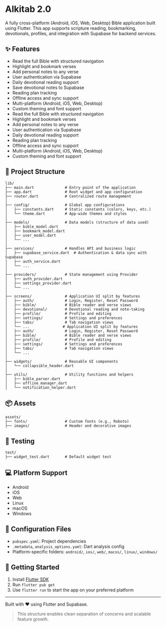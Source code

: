 # Alkitab 2.0

A fully cross-platform (Android, iOS, Web, Desktop) Bible application built using Flutter. This app supports scripture reading, bookmarking, devotionals, profiles, and integration with Supabase for backend services.

## ✨ Features
- Read the full Bible with structured navigation
- Highlight and bookmark verses
- Add personal notes to any verse
- User authentication via Supabase
- Daily devotional reading support
- Save devotional notes to Supabase
- Reading plan tracking
- Offline access and sync support
- Multi-platform (Android, iOS, Web, Desktop)
- Custom theming and font support
- Read the full Bible with structured navigation
- Highlight and bookmark verses
- Add personal notes to any verse
- User authentication via Supabase
- Daily devotional reading support
- Reading plan tracking
- Offline access and sync support
- Multi-platform (Android, iOS, Web, Desktop)
- Custom theming and font support

## 📁 Project Structure

```
lib/
├── main.dart              # Entry point of the application
├── app.dart               # Root widget and app configuration
├── router.dart            # Centralized route management
│
├── config/                # Global app configurations
│   ├── constants.dart     # Static constants (colors, keys, etc.)
│   └── theme.dart         # App-wide themes and styles
│
├── models/                # Data models (structure of data used)
│   ├── bible_model.dart
│   ├── bookmark_model.dart
│   ├── user_model.dart
│   └── ...
│
├── services/              # Handles API and business logic
│   ├── supabase_service.dart  # Authentication & data sync with Supabase
│   ├── auth_service.dart
│   └── ...
│
├── providers/             # State management using Provider
│   ├── auth_provider.dart
│   ├── settings_provider.dart
│   └── ...
│
├── screens/               # Application UI split by features
│   ├── auth/              # Login, Register, Reset Password
│   ├── bible/             # Bible reader and verse views
│   ├── devotional/        # Devotional reading and note-taking
│   ├── profile/           # Profile and editing
│   ├── settings/          # Settings and preferences
│   ├── tabs/              # Tab navigation views
│   └── ...               # Application UI split by features
│   ├── auth/              # Login, Register, Reset Password
│   ├── bible/             # Bible reader and verse views
│   ├── profile/           # Profile and editing
│   ├── settings/          # Settings and preferences
│   ├── tabs/              # Tab navigation views
│   └── ...
│
├── widgets/               # Reusable UI components
│   └── collapsible_header.dart
│
├── utils/                 # Utility functions and helpers
│   ├── bible_parser.dart
│   ├── offline_manager.dart
│   └── notification_helper.dart
```

## 📦 Assets
```
assets/
├── fonts/                 # Custom fonts (e.g., Roboto)
├── images/                # Header and decorative images
```

## 🧪 Testing
```
test/
├── widget_test.dart       # Default widget test
```

## 💻 Platform Support
- Android
- iOS
- Web
- Linux
- macOS
- Windows

## 🔧 Configuration Files
- `pubspec.yaml`: Project dependencies
- `.metadata`, `analysis_options.yaml`: Dart analysis config
- Platform-specific folders: `android/`, `ios/`, `web/`, `macos/`, `linux/`, `windows/`

## 🚀 Getting Started
1. Install [Flutter SDK](https://docs.flutter.dev/get-started/install)
2. Run `flutter pub get`
3. Use `flutter run` to start the app on your preferred platform

---

Built with ❤️ using Flutter and Supabase.

> This structure enables clean separation of concerns and scalable feature growth.


